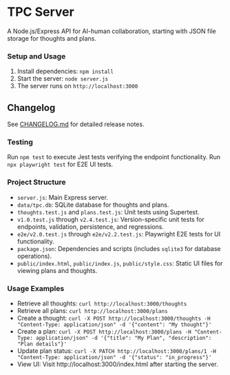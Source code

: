 # TPC Server

A Node.js/Express API for AI-human collaboration, starting with JSON file storage for thoughts and plans.

### Setup and Usage
1. Install dependencies: `npm install`
2. Start the server: `node server.js`
3. The server runs on `http://localhost:3000`

## Changelog
See [CHANGELOG.md](CHANGELOG.md) for detailed release notes.

### Testing
Run `npm test` to execute Jest tests verifying the endpoint functionality.
Run `npx playwright test` for E2E UI tests.

### Project Structure
- `server.js`: Main Express server.
- `data/tpc.db`: SQLite database for thoughts and plans.
- `thoughts.test.js` and `plans.test.js`: Unit tests using Supertest.
- `v1.0.test.js` through `v2.4.test.js`: Version-specific unit tests for endpoints, validation, persistence, and regressions.
- `e2e/v2.0.test.js` through `e2e/v2.2.test.js`: Playwright E2E tests for UI functionality.
- `package.json`: Dependencies and scripts (includes `sqlite3` for database operations).
- `public/index.html`, `public/index.js`, `public/style.css`: Static UI files for viewing plans and thoughts.

### Usage Examples
- Retrieve all thoughts: `curl http://localhost:3000/thoughts`
- Retrieve all plans: `curl http://localhost:3000/plans`
- Create a thought: `curl -X POST http://localhost:3000/thoughts -H "Content-Type: application/json" -d '{"content": "My thought"}'`
- Create a plan: `curl -X POST http://localhost:3000/plans -H "Content-Type: application/json" -d '{"title": "My Plan", "description": "Plan details"}'`
- Update plan status: `curl -X PATCH http://localhost:3000/plans/1 -H "Content-Type: application/json" -d '{"status": "in_progress"}'`
- View UI: Visit http://localhost:3000/index.html after starting the server.